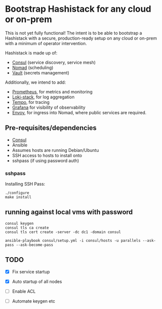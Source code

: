 # Bootstrap Hashistack for any cloud or on-prem
This is not yet fully functional! The intent is to be able to bootstrap a Hashistack with a secure, production-ready setup on any cloud or on-prem with a minimum of operator intervention.

Hashistack is made up of:
* [Consul](https://www.consul.io) (service discovery, service mesh)
* [Nomad](https://www.nomadproject.io) (scheduling)
* [Vault](https://www.vaultproject.io) (secrets management)

Additionally, we intend to add:
* [Prometheus](https://prometheus.io), for metrics and monitoring
* [Loki-stack](https://grafana.com/oss/loki/), for log aggregation
* [Tempo](https://grafana.com/oss/tempo/), for tracing
* [Grafana](https://grafana.com/oss/grafana/) for visibility of observability
* [Envoy](https://www.envoyproxy.io), for ingress into Nomad, where public services are required.

## Pre-requisites/dependencies
* [Consul](https://www.consul.io)
* Ansible
* Assumes hosts are running Debian/Ubuntu
* SSH access to hosts to install onto
* sshpass (if using password auth)

### sshpass
Installing SSH Pass:
```
./configure
make install
```

## running against local vms with password

```
consul keygen
consul tls ca create
consul tls cert create -server -dc dc1 -domain consul
```

`ansible-playbook consul/setup.yml -i consul/hosts -u parallels --ask-pass --ask-become-pass`

## TODO

- [x] Fix service startup
- [x] Auto startup of all nodes
- [ ] Enable ACL
- [ ] Automate keygen etc




